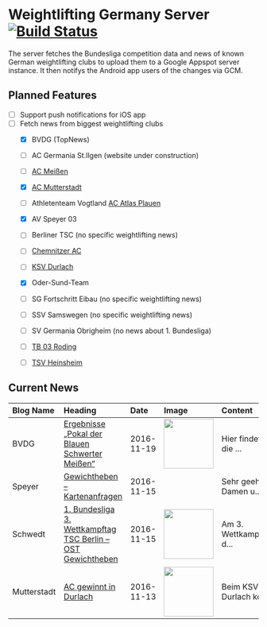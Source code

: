 # Weightlifting Germany Server [![Build Status](https://travis-ci.org/WGierke/weightlifting_germany_server.svg?branch=master)](https://travis-ci.org/WGierke/weightlifting_germany_server)

The server fetches the Bundesliga competition data and news of known German weightlifting clubs to upload them to a Google Appspot server instance.
It then notifys the Android app users of the changes via GCM.

## Planned Features
- [ ] Support push notifications for iOS app  
- [ ] Fetch news from biggest weightlifting clubs
    - [X] BVDG (TopNews)
    - [ ] AC Germania St.Ilgen (website under construction)
    - [ ] [AC Meißen](http://www.ac-meissen.de/index.php?start=1)
    - [X] [AC Mutterstadt](http://www.ac-mutterstadt.de/index.php?start=1)
    - [ ] Athletenteam Vogtland [AC Atlas Plauen](https://acatlas.wordpress.com/)
    - [X] AV Speyer 03
    - [ ] Berliner TSC (no specific weightlifting news)
    - [ ] [Chemnitzer AC](http://chemnitzer-athletenclub.de/aktuelles/news/page/1/)
    - [ ] [KSV Durlach](http://ksvdurlach.de/news?page_n54=1)
    - [X] Oder-Sund-Team
    - [ ] SG Fortschritt Eibau (no specific weightlifting news)
    - [ ] SSV Samswegen (no specific weightlifting news)
    - [ ] SV Germania Obrigheim (no news about 1. Bundesliga)
    - [ ] [TB 03 Roding](http://www.tb03-gewichtheben.de/page/1/)
    - [ ] [TSV Heinsheim](http://gewichtheben.tsv-heinsheim.de/index.php?start=1)


## Current News

| Blog Name   | Heading                                                                                                                             | Date       | Image                                                                                                                               | Content                 |
|:------------|:------------------------------------------------------------------------------------------------------------------------------------|:-----------|:------------------------------------------------------------------------------------------------------------------------------------|:------------------------|
| BVDG        | [Ergebnisse „Pokal der Blauen Schwerter Meißen“](http://www.german-weightlifting.de/ergebnisse-pokal-der-blauen-schwerter-meissen/) | 2016-11-19 | <img src='http://www.german-weightlifting.de/wp-content/uploads/2016/11/15146680_1383762618323974_1056529350_o.jpg' width='100px'/> | Hier findet Ihr die ... |
| Speyer      | [Gewichtheben – Kartenanfragen](http://www.av03-speyer.de/2016/11/gewichtheben-kartenanfragen/)                                     | 2016-11-15 |                                                                                                                                     | Sehr geehrte Damen u... |
| Schwedt     | [1. Bundesliga 3. Wettkampftag TSC Berlin – OST Gewichtheben](http://gewichtheben.blauweiss65-schwedt.de/?p=7348)                   | 2016-11-15 | <img src='http://gewichtheben.blauweiss65-schwedt.de/wp-content/uploads/2009/02/Oder-Sund-Team-2013-300x169.jpg' width='100px'/>    | Am 3. Wettkampftag d... |
| Mutterstadt | [AC gewinnt in Durlach](http://www.ac-mutterstadt.de/index.php?start=0&heading=bf421c9dc4ee0b7fdbbe55b867c70ee31478991600.0)        | 2016-11-13 | <img src='http://www.ac-mutterstadt.de//images/Prot_durlach.jpg' width='100px'/>                                                    | Beim KSV Durlach kon... |